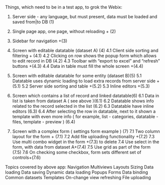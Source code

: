 Things, which need to be in a test app, to grok the Webix:
1. Server side - any language, but must present, data must be loaded and saved from|to DB (1)

2. Single page app, one page, without reloading + (2)

3. Sidebar for navigation +(3)

4. Screen with editable datatable (dataset A) (4)
    4.1 Client side sorting and filtering + (4.1)
    4.2 Clicking on row shows the popup form which allows to edit record in DB (4.2)
    4.3 Toolbar with “export to excel” and “refresh” buttons +(4.3)
    4.4 Data in table must fill the whole screen +(4.4)

5. Screen with editable datatable for some entity (dataset B)(5)
    5.1 Datatable uses dynamic loading to load extra records from server side +(5.1)
    5.2 Server side sorting and table +(5.2)
    5.3 Inline editors +(5.3)

6. Screen which contains a list of record and linked datatable(6)
    6.1 Data in list is taken from dataset A ( see above )(6.1)
    6.2 Datatable shows info related to the record selected in the list (6.2)
    6.3 Datatable have inline editors (6.3)
    6.4 After selecting the row in datatable, next to it shown a template with even more info ( for example, list - categories, datatable - files, template - preview ) (6.4)
7. Screen with a complex form ( settings form example ) (7)
    7.1 Two column layout for the form + (7.1)
    7.2 Add file uploading functionality +(7.2)
    7.3 Use multi combo widget in the form +(7.3) to delete
    7.4 Use select in the form, with data from dataset A+(7.4)
    7.5 Use grid as part of the form (7.5)
    7.6 On checking some checkbox, form sets different set of controls+(7.6)
    
Topics covered by above app:
Navigation
Multiviews
Layouts
Sizing
Data loading
Data saving
Dynamic data loading
Popups
Forms
Data binding
Common datasets
Templates
On-change view refreshing
File uploading